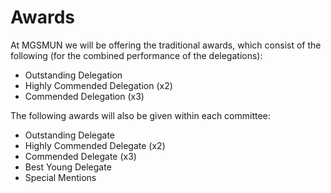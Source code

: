 # Awards

At MGSMUN we will be offering the traditional awards, which consist of the following (for the combined performance of the delegations): 

- Outstanding Delegation
- Highly Commended Delegation (x2)
- Commended Delegation (x3)

The following awards will also be given within each committee:

- Outstanding Delegate
- Highly Commended Delegate (x2)
- Commended Delegate (x3)
- Best Young Delegate
- Special Mentions

